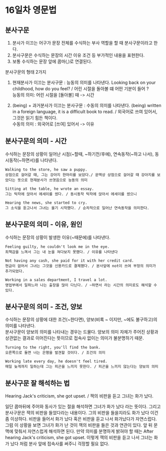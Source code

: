 # 16일차 영문법

## 분사구문

1. 분사가 이끄는 어구가 문장 전체를 수식하는 부사 역할을 할 때 분사구문이라고 한다.
2. 분사구문은 수식하는 문장의 시간 이유 조건 등 부가적인 내용을 표현한다.
3. 보통 수식하는 문장 앞에 콤마(,)로 연결된다.

분사구문의 형태 2가지

1. 현재분사가 이끄는 분사구문 : 능동의 의미를 나타낸다.
   Looking back on your childhood, how do you feel? / 어린 시절을 돌아볼 떄 어떤 기분이 들어 ?  
   능동의 의미: 어린 시절을 [돌아볼] 때 -> 시간  

2. (being) + 과거분사가 이끄는 분사구문 : 수동의 의미를 나타낸다.
   (being) written in a foreign language, it is a difficult book to read. / 외국어로 쓰여 있어서, 그것은 읽기 힘든 책이다.  
   수동의 의미 : 외국어로 [쓰여] 있어서 -> 이유

## 분사구문의 의미 - 시간

수식하는 문장의 상황이 일어난 시점(~할때, ~하기전/후에), 연속동작(~하고 나서), 동시동작(~하면서)를 나타낸다.

```
Walking to the store, he saw a puppy.
상점으로 걸어갈 때, 그는 강아지 한마리를 보았다./ 문맥상 상점으로 걸어갈 때 강아지를 보았다는 뜻으로 현재분사가 쓰엿음으로 능동의 의미

Sitting at the table, he wrote an essay.
그는 탁자에 앉아서 에세이를 썼다. / 동시동작 탁자에 앉아서 에세이를 썼으니

Hearing the news, she started to cry.
그 소식을 듣고나서 그녀는 울기 시작했다. / 순차적으로 일어난 연속동작을 의미한다.
```

## 분사구문의 의미 - 이유, 원인

수식하는 문장의 상황이 발생한 이유(~때문에)를 나타낸다.

```
Feeling guilty, he couldn't look me in the eye.
죄책감을 느껴서 그는 내 눈을 쳐다보지 못했다. / 이유를 나타낸다

Not having any cash, she paid for it with her credit card.
현금이 없어서 그녀는 그것을 신용카드로 결제했다. / 분사앞에 not이 쓰여 부정의 의미가 추가되었다.

Working in a sales department, I travel a lot.
영업부에서 일하느라 나는 출장을 많이 다닌다. / ~하면서 라는 시간의 의미로도 해석할 수 있다.
```

## 분사구문의 의미 - 조건, 양보

수식하는 문장의 상황에 대한 조건(~한다면), 양보(비록 ~ 이지만, ~에도 불구하고)의 의미를 나타낸다.  
분사구문이 양보의 의미를 나타내는 경우는 드물다. 양보의 의미 자체가 주어진 상황과 상관없는 결과로 이어진다는 뜻이므로 접속사 없이는 의미가 불분명하기 때문.

```
Turning to the right, you'll find the bank.
오른쪽으로 돌면 너는 은행을 발견할 것이다. / 조건의 의미

Working late every day, he doesn't feel tired.
매일 늦게까지 일하는데 그는 피곤을 느끼지 못한다. / 피곤을 느끼지 않는다는 양보의 의미
```

## 분사구문 잘 해석하는 법

Hearing Jack's criticism, she got upset. / 잭의 비판을 듣고 그녀는 화가 났다.

일단 콤마뒤에 주어와 동사가 있는 절을 해석하면 그녀가 화가 났다 라는 뜻이다. 그리고 분사구문은 잭의 비판을 들었다라는 내용이다. 그의 비판을 들을지라도 화가 났다 이건 좀 이상하다. 비판을 들어서 화가 났다 혹은 비판을 듣고 나서 화가났다가 자연스럽다. 그럼 이 상황을 보면 그녀가 화가 난 것이 잭의 비판을 들은 것과 연관이 있다. 앞 뒤 문맥에 맞춰서 자연스럽게 해석하면 된다. 만약 의미를 분명하게 밝혀야 할 때는 After hearing Jack's criticism, she got upset. 이렇게 잭의 비판을 듣고 나서 그녀는 화가 났다 처럼 분사 앞에 접속사를 써주니 걱정할 필요 없다.

